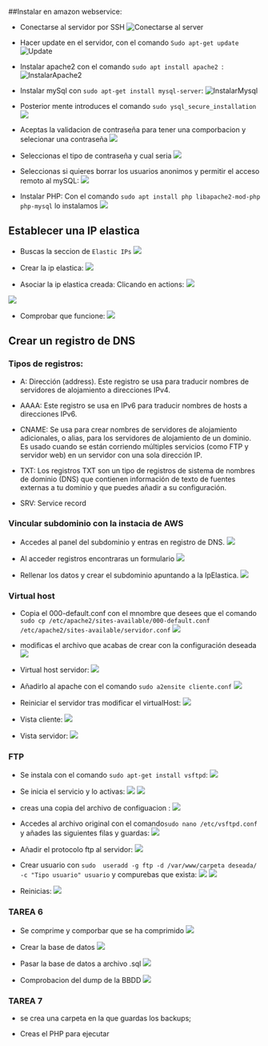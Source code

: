 ##Instalar en amazon webservice:

* Conectarse al servidor por SSH
![Conectarse al server](tarea1/Screenshot_1.jpg)

* Hacer update en el servidor, con el comando `Sudo apt-get update`
![Update](tarea1/Screenshot_2.jpg)

* Instalar apache2 con el comando `sudo apt install apache2 `:
![InstalarApache2](tarea1/Screenshot_3.jpg)

* Instalar mySql con  `sudo apt-get install mysql-server`:
![InstalarMysql](tarea1/instalarMySQL.jpg)

* Posterior mente introduces el comando `sudo ysql_secure_installation`
![](tarea1/SecurityScript1.jpg)

* Aceptas la validacion de contraseña para tener una comporbacion y selecionar una contraseña
![](tarea1/SecurityScript2.jpg)

* Seleccionas el tipo de contraseña y cual seria
![](tarea1/SecurityScript3.jpg)

* Seleccionas si quieres borrar los usuarios anonimos y permitir el acceso remoto al mySQL: 
![](tarea1/SecurityScript4.png)

* Instalar PHP:
Con el comando `sudo apt install php libapache2-mod-php php-mysql` lo instalamos 
![](tarea1/phpInstalation.jpg)

## Establecer una IP elastica
* Buscas la seccion de `Elastic IPs`
![](tarea2/primerClick.jpg)

* Crear la ip elastica:
![](tarea2/CrearIpElastica.jpg)

* Asociar la ip elastica creada:
Clicando en actions:
![](tarea2/action.jpg)

![](tarea2/AsociarIP.jpg)

* Comprobar que funcione: 
![](tarea2/asociada.jpg)

## Crear un registro de DNS

### Tipos de registros:

* A: Dirección (address). Este registro se usa para traducir nombres de servidores de alojamiento a direcciones IPv4.

* AAAA: Este registro se usa en IPv6 para traducir nombres de hosts a direcciones IPv6.

* CNAME: Se usa para crear nombres de servidores de alojamiento adicionales, o alias, para los servidores de alojamiento de un dominio. Es usado cuando se están corriendo múltiples servicios (como FTP y servidor web) en un servidor con una sola dirección IP.

* TXT: Los registros TXT son un tipo de registros de sistema de nombres de dominio (DNS) que contienen información de texto de fuentes externas a tu dominio y que puedes añadir a su configuración.

* SRV:  Service record

### Vincular subdominio con la instacia de AWS

* Accedes al panel del subdominio y entras en registro de DNS.
![](tarea3/registroDNS.jpg)

* Al acceder registros encontraras un formulario
![](tarea3/DatosARellenar.jpg)

* Rellenar los datos y crear el subdominio apuntando a la IpElastica.
![](tarea3/CrearElRegistro.jpg)

### Virtual host

* Copia el 000-default.conf con el mnombre que desees que el comando `sudo cp /etc/apache2/sites-available/000-default.conf /etc/apache2/sites-available/servidor.conf`
![](tarea4/CopiarElbase.jpg)

* modificas el archivo que acabas de crear con la configuración deseada
![](tarea4/modificar.jpg)

* Virtual host servidor: 
![](tarea4/VirtualHost.jpg)

* Añadirlo al apache con el comando `sudo a2ensite cliente.conf`
![](tarea4/meterloComoEnable.jpg)

* Reiniciar el servidor tras modificar el virtualHost:
![](tarea4/ReiniciarApache.jpg)

* Vista cliente:
![](tarea4/cliente.jpg)

* Vista servidor:
![](tarea4/Servidor.jpg)

### FTP

* Se instala con el comando `sudo apt-get install vsftpd`:
![](tarea5/instalar.jpg)

* Se inicia el servicio y lo activas:
![](tarea5/iniciar.jpg)
![](tarea5/iniciar2.jpg)

* creas una copia del archivo de configuacion :
![](tarea5/CopiaParaModificar.jpg)

* Accedes al archivo original con el comando`sudo nano /etc/vsftpd.conf` y añades las siguientes filas y guardas:
![](tarea5/vsftpd.conf.jpg)

* Añadir el protocolo ftp al servidor:
![](tarea5/puertoFTP.jpg)

* Crear usuario con `sudo  useradd -g ftp -d /var/www/carpeta deseada/ -c "Tipo usuario" usuario` y compurebas que exista:
![](tarea5/crearElUsuario.jpg)
![](tarea5/verificarElusuario.jpg)

* Reinicias:
![](tarea5/restart.jpg)


### TAREA 6

* Se comprime y comporbar que se ha comprimido
![](tarea6/Comprimirycomprobacon.jpg)


* Crear la base de datos
![](tarea6/crearBBDD.jpg)

* Pasar la base de datos a archivo .sql 
![](tarea6/crearArchivoSql.jpg)

* Comprobacion del dump de la BBDD
![](tarea6/comprobacion.jpg)


### TAREA 7

* se crea una carpeta en la que guardas los backups;

* Creas el PHP para ejecutar 